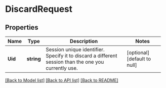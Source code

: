 # DiscardRequest

## Properties
Name | Type | Description | Notes
------------ | ------------- | ------------- | -------------
**Uid** | **string** | Session unique identifier. Specify it to discard a different session than the one you currently use. | [optional] [default to null]

[[Back to Model list]](../README.md#documentation-for-models) [[Back to API list]](../README.md#documentation-for-api-endpoints) [[Back to README]](../README.md)


